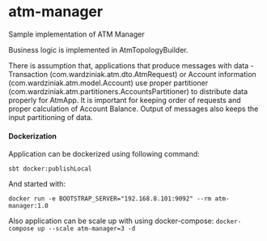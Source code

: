 # atm-manager

Sample implementation of ATM Manager

Business logic is implemented in AtmTopologyBuilder.

There is assumption that, applications that produce messages with data - Transaction (com.wardziniak.atm.dto.AtmRequest) or Account information (com.wardziniak.atm.model.Account)
use proper partitioner (com.wardziniak.atm.partitioners.AccountsPartitioner) to distribute data properly for AtmApp. 
It is important for keeping order of requests and proper calculation of Account Balance. Output of messages also keeps the input partitioning of data.



#### Dockerization

Application can be dockerized using following command:

```sbt docker:publishLocal```

And started with:

```docker run -e BOOTSTRAP_SERVER="192.168.8.101:9092" --rm atm-manager:1.0```


Also application can be scale up with using docker-compose:
```docker-compose up --scale atm-manager=3 -d```
